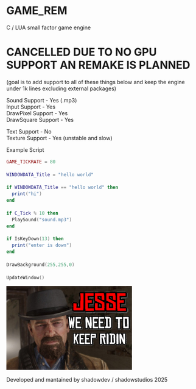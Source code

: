 # GAME_REM
C / LUA small factor game engine

# CANCELLED DUE TO NO GPU SUPPORT AN REMAKE IS PLANNED 

(goal is to add support to all of these things below and keep the engine under 1k lines excluding external packages)

Sound Support - Yes (.mp3)<br>
Input Support - Yes<br>
DrawPixel Support - Yes<br>
DrawSquare Support - Yes<br>


Text Support - No<br>
Texture Support - Yes (unstable and slow)


Example Script<br>
```lua
GAME_TICKRATE = 80

WINDOWDATA_Title = "hello world"

if WINDOWDATA_Title == "hello world" then
  print("hi")
end

if C_Tick % 10 then
  PlaySound("sound.mp3")
end

if IsKeyDown(13) then
  print("enter is down")
end

DrawBackground(255,255,0)

UpdateWindow()
```

<img src="JSE.jpg"></img>

Developed and mantained by shadowdev / shadowstudios 2025
